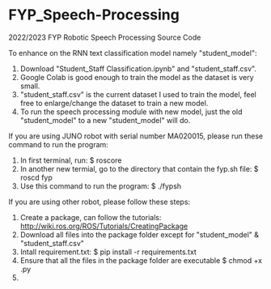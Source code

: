 # FYP_Speech-Processing
2022/2023 FYP Robotic Speech Processing Source Code

To enhance on the RNN text classification model namely "student_model":
  1. Download "Student_Staff Classification.ipynb" and "student_staff.csv".
  2. Google Colab is good enough to train the model as the dataset is very small.
  3. "student_staff.csv" is the current dataset I used to train the model, feel free to enlarge/change the dataset to train a new model.
  4. To run the speech processing module with new model, just the old "student_model" to a new "student_model" will do.
  
If you are using JUNO robot with serial number MA020015, please run these command to run the program:
  1. In first terminal, run: $ roscore
  2. In another new termial, go to the directory that contain the fyp.sh file: $ roscd fyp
  3. Use this command to run the program: $ ./fypsh

If you are using other robot, please follow these steps:
  1. Create a package, can follow the tutorials: http://wiki.ros.org/ROS/Tutorials/CreatingPackage 
  2. Download all files into the package folder except for "student_model" & "student_staff.csv"
  3. Intall requirement.txt: $ pip install -r requirements.txt
  4. Ensure that all the files in the package folder are executable $ chmod +x <filename>.py
  5. 
  

